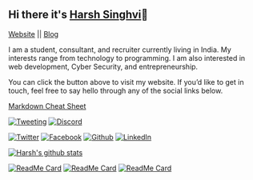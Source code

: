 ## Hi there it's [Harsh Singhvi](https://harshsinghvi.com)👋

[Website](https://harshsinghvi.com) || [Blog](https://blog.harshsinghvi.com)

I am a student, consultant, and recruiter currently living in India. My interests range from technology to programming. I am also interested in web development, Cyber Security, and entrepreneurship.

You can click the button above to visit my website. If you’d like to get in touch, feel free to say hello through any of the social links below.

[Markdown Cheat Sheet](https://github.com/harshsinghvi/harshsinghvi/blob/master/sample.md)

[![Tweeting](https://img.shields.io/twitter/url/http/shields.io.svg?style=social)](https://harshsinghvi.com/twitter)
[![Discord](https://img.shields.io/discord/591914197219016707.svg?label=&logo=discord&logoColor=ffffff&color=7389D8&labelColor=6A7EC2)](https://discord.com/invite/HkJNxES)

[![Twitter][1.1]][1]
[![Facebook][2.1]][2]
[![Github][3.1]][3]
[![LinkedIn][4.1]][4]

[1.1]: http://i.imgur.com/wWzX9uB.png (twitter icon without padding)
[2.1]: http://i.imgur.com/fep1WsG.png (facebook icon without padding)
[3.1]: http://i.imgur.com/9I6NRUm.png (github icon without padding)
[4.1]: https://raw.githubusercontent.com/MartinHeinz/MartinHeinz/master/linkedin-3-16.png (LinkedIn icon without padding)

[1]: http://www.twitter.com/harshsinghvi29
[2]: http://www.facebook.com/insomniaccoderharsh
[3]: http://www.github.com/harshsinghvi
[4]: https://www.linkedin.com/in/harsh-singhvi/

[![Harsh's github stats](https://github-readme-stats.vercel.app/api?username=harshsinghvi&theme=blue-green&count_private=true&show_icons=true)](https://github.com/harshsinghvi)

<!-- [![Readme Stats](https://github-readme-stats.vercel.app/api/top-langs/?username=harshsinghvi&theme=blue-green&count_private=true&show_icons=true)](https://github.com/harshsinghvi) -->

[![ReadMe Card](https://github-readme-stats.vercel.app/api/pin/?username=harshsinghvi&repo=UniversalGPIO&show_owner=true&theme=blue-green)](https://github.com/anuraghazra/github-readme-stats)
[![ReadMe Card](https://github-readme-stats.vercel.app/api/pin/?username=harshsinghvi&repo=queapi&show_owner=true&theme=blue-green)](https://github.com/anuraghazra/github-readme-stats)
[![ReadMe Card](https://github-readme-stats.vercel.app/api/pin/?username=harshsinghvi&repo=stackapi&show_owner=true&theme=blue-green)](https://github.com/anuraghazra/github-readme-stats)

<!--
**harshsinghvi/harshsinghvi** is a ✨ _special_ ✨ repository because its `README.md` (this file) appears on your GitHub profile.

Here are some ideas to get you started:

- 🔭 I’m currently working on ...
- 🌱 I’m currently learning ...
- 👯 I’m looking to collaborate on ...
- 🤔 I’m looking for help with ...
- 💬 Ask me about ...
- 📫 How to reach me: ...
- 😄 Pronouns: ...
- ⚡ Fun fact: ...
-->
